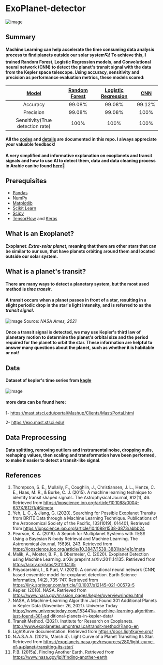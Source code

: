 # ExoPlanet-detector
![image](https://user-images.githubusercontent.com/83130573/174457278-1b78377e-ac77-4b1f-a4e9-0acc7160cdd2.png)
## Summary
#### Machine Learning can help accelerate the time consuming data analysis process to find planets outside our solar system🪐! To achieve this, I trained Random Forest, Logistic Regression models, and Convolutional neural network (CNN) to detect the planet's transit signal with the data from the Kepler space telescope. Using accuracy, sensitivity and precision as performance evaluation metrics, these models scored:
| [Model](https://github.com/siudro/ExoPlanets-Classifier/tree/main/models) | [Random Forest](https://github.com/siudro/ExoPlanets-Classifier/blob/main/models/RandomForest/RandomForest3(best%20results).ipynb) | [Logistic Regression](https://github.com/siudro/ExoPlanets-Classifier/blob/main/models/Logistic-Regression/LogisticRegression4(best%20results)_.ipynb) | [CNN](https://github.com/siudro/ExoPlanets-Classifier/blob/main/models/CNN/CNN2(best%20results).ipynb) |
| :---: |     :---:      |          :---: |          :---: |
| Accuracy | 99.08%     | 99.08%    | 99.12%    |
| Precision | 99.08%       | 99.08%      | 100%    |
| Sensitivity(True detection rate) | 100%       | 100%      | 100%    |

#### All the [codes](https://github.com/siudro/ExoPlanets-Classifier/tree/main/models) and [details](https://github.com/siudro/ExoPlanets-Classifier/blob/main/Planetary%20Hunters%20Report.docx.pdf) are documented in this repo. I always appreciate your valuable feedback!
#### A very simplified and informative explanation on exoplanets and transit signals and how to use AI to detect them, data and data cleaning process in Arabic can be found [here](https://docs.google.com/presentation/d/1hBA3S2dAxeX4oug6FfbJNOPEeeGlCZIo/edit?usp=sharing&ouid=104485415291700481581&rtpof=true&sd=true)📑 
## Prerequisites
- [Pandas](https://pandas.pydata.org/getting_started.html)
- [NumPy](https://numpy.org/install/)
- [Matplotlib](https://matplotlib.org/)
- [Scikit Learn](https://scikit-learn.org/stable/index.html)
- [Scipy](https://scipy.org/)
- [TensorFlow](https://www.tensorflow.org/) and [Keras](https://keras.io/)
## What is an Exoplanet?
#### Exoplanet: *Extra-solar planet*, meaning that there are other stars that can be similar to our sun, that have planets orbiting around them and located outside our solar system.
## What is a planet's transit?
#### There are many ways to detect a planetary system, but the most used method is *time transit*.
#### A transit occurs when a planet passes in front of a star, resulting in a slight periodic drop in the star's light intensity, and is referred to as the *transit signal*.
![image](https://user-images.githubusercontent.com/83130573/174457671-a30cccc4-c9a6-4d03-a5dd-1b0b90fbc76e.png)
Source: *NASA Ames, 2021*
#### Once a transit signal is detected, we may use Kepler's third law of planetary motion to determine the planet's orbital size and the period required for the planet to orbit the star. These information are helpful to answer many questions about the planet, such as whether it is habitable or not!

## Data
#### Dataset of kepler's time series from [kagle](https://www.kaggle.com/keplersmachines/kepler-labelled-time-series-data)
![image](https://user-images.githubusercontent.com/83130573/145691208-2debe14f-139e-4cc1-953f-d8c3fd81131e.png)
#### more data can be found here:
1- https://mast.stsci.edu/portal/Mashup/Clients/Mast/Portal.html

2- https://exo.mast.stsci.edu/
## Data Preprocessing
#### Data splitting, removing outliers and instrumental noise, dropping nulls, reshaping values, then scaling and transformation have been performed, to make it easier to detect a transit-like signal.
 
## References
1. Thompson, S. E., Mullally, F., Coughlin, J., Christiansen, J. L., Henze, C. E., Haas, M.
R., & Burke, C. J. (2015). A machine learning technique to identify transit shaped
signals. The Astrophysical Journal, 812(1), 46. Retrieved from
https://iopscience.iop.org/article/10.1088/0004-637X/812/1/46/meta
2. Yeh, L. C., & Jiang, G. (2020). Searching for Possible Exoplanet Transits from BRITE
Data through a Machine Learning Technique. Publications of the Astronomical Society of
the Pacific, 133(1019), 014401, Retrieved from
https://iopscience.iop.org/article/10.1088/1538-3873/abbb24
3. Pearson, K. A. (2019). A Search for Multiplanet Systems with TESS Using a Bayesian
N-body Retrieval and Machine Learning. The Astronomical Journal, 158(6), 243.
Retrieved from https://iopscience.iop.org/article/10.3847/1538-3881/ab4e1c/meta
4. Malik, A., Moster, B. P., & Obermeier, C. (2020). Exoplanet Detection using Machine
Learning. arXiv preprint arXiv:2011.14135. Retrieved from
https://arxiv.org/abs/2011.14135
5. Priyadarshini, I., & Puri, V. (2021). A convolutional neural network (CNN) based
ensemble model for exoplanet detection. Earth Science Informatics, 14(2), 735-747.
Retrieved from https://link.springer.com/article/10.1007/s12145-021-00579-5
6. Kepler. (2018). NASA. Retrieved from
https://www.nasa.gov/mission_pages/kepler/overview/index.html
7. NASA, A Machine-Learning Algorithm Just Found 301 Additional Planets in Kepler
Data (November 26, 2021). Universe Today
https://www.universetoday.com/153441/a-machine-learning-algorithm-just-found-301-ad
ditional-planets-in-kepler-data/
8. Transit Method. (2021). Institute for Research on Exoplanets.
http://www.exoplanetes.umontreal.ca/transit-method/?lang=en
9. LightKurve documentation. Retrieved from https://docs.lightkurve.org/
10. N.A.S.A.A. (2021c, March 4). Light Curve of a Planet Transiting Its Star. Retrieved from
https://exoplanets.nasa.gov/resources/280/light-curve-of-a-planet-transiting-its-star/
11. P.B. (2015a). Finding Another Earth. Retrieved from
https://www.nasa.gov/jpl/finding-another-earth
